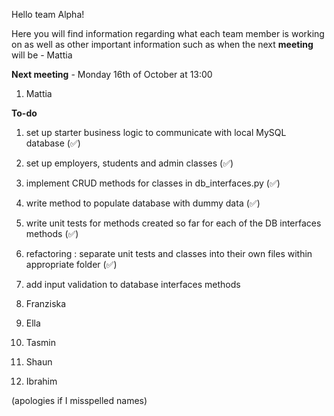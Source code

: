 Hello team Alpha!

Here you will find information regarding what each team member is working on as well as other important information such as when the next **meeting** will be - Mattia

**Next meeting** - Monday 16th of October at 13:00

1. Mattia

**To-do**
1. set up starter business logic to communicate with local MySQL database (✅)
2. set up employers, students and admin classes (✅)
3. implement CRUD methods for classes in db_interfaces.py (✅)
4. write method to populate database with dummy data (✅)
5. write unit tests for methods created so far for each of the DB interfaces methods (✅)
6. refactoring : separate unit tests and classes into their own files within appropriate folder (✅)
7. add input validation to database interfaces methods

2. Franziska

3. Ella 

4. Tasmin

5. Shaun

6. Ibrahim

(apologies if I misspelled names)